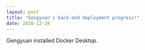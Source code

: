 ```yaml
---
layout: post
title: "Gengyuan's back-end deployment progress!"
date: 2020-12-28
---
```


Gengyuan installed Docker Desktop.